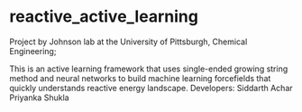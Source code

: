 # reactive_active_learning

Project by Johnson lab at the University of Pittsburgh, Chemical Engineering;

This is an active learning framework that uses single-ended growing string method and neural networks to build machine learning forcefields that quickly understands reactive energy landscape.
Developers:
Siddarth Achar
Priyanka Shukla
